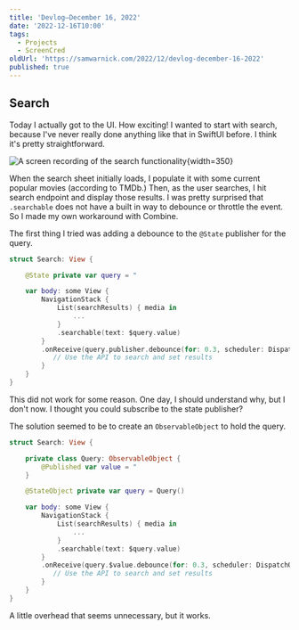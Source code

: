 ```yaml
---
title: 'Devlog—December 16, 2022'
date: '2022-12-16T10:00'
tags:
  - Projects
  - ScreenCred
oldUrl: 'https://samwarnick.com/2022/12/devlog-december-16-2022'
published: true
---
```


## Search

Today I actually got to the UI. How exciting! I wanted to start with search, because I've never really done anything like that in SwiftUI before. I think it's pretty straightforward.

![A screen recording of the search functionality](/media/2022-12-16-search-demo.gif "Fairly happy with this so far"){width=350}

When the search sheet initially loads, I populate it with some current popular movies (according to TMDb.) Then, as the user searches, I hit search endpoint and display those results. I was pretty surprised that `.searchable` does not have a built in way to debounce or throttle the event. So I made my own workaround with Combine.

The first thing I tried was adding a debounce to the `@State` publisher for the query.

```swift
struct Search: View {

    @State private var query = "

    var body: some View {
        NavigationStack {
            List(searchResults) { media in
                ...
            }
            .searchable(text: $query.value)
        }
        .onReceive(query.publisher.debounce(for: 0.3, scheduler: DispatchQueue.main)) { query in
           // Use the API to search and set results
        }
    }
}
```

This did not work for some reason. One day, I should understand why, but I don't now. I thought you could subscribe to the state publisher?

The solution seemed to be to create an `ObservableObject` to hold the query.

```swift
struct Search: View {

    private class Query: ObservableObject {
        @Published var value = "
    }

    @StateObject private var query = Query()

    var body: some View {
        NavigationStack {
            List(searchResults) { media in
                ...
            }
            .searchable(text: $query.value)
        }
        .onReceive(query.$value.debounce(for: 0.3, scheduler: DispatchQueue.main)) { query in
           // Use the API to search and set results
        }
    }
}
```

A little overhead that seems unnecessary, but it works.
